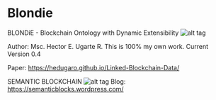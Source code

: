 # Blondie
BLONDiE - Blockchain Ontology with Dynamic Extensibility
![alt tag](https://raw.githubusercontent.com/hedugaro/Blondie/master/BlondieLogo.png)

Author: Msc. Hector E. Ugarte R. 
This is 100% my own work. 
Current Version 0.4

Paper: https://hedugaro.github.io/Linked-Blockchain-Data/

SEMANTIC BLOCKCHAIN
![alt tag](https://raw.githubusercontent.com/hedugaro/Blondie/master/SemanticWebLogo.jpg)
Blog: https://semanticblocks.wordpress.com/ 
